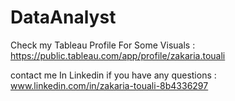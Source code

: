 # DataAnalyst

Check my Tableau Profile For Some Visuals : https://public.tableau.com/app/profile/zakaria.touali

contact me In Linkedin if you have any questions : www.linkedin.com/in/zakaria-touali-8b4336297
